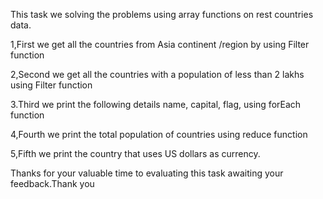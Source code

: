

This task we solving the problems using array functions on rest countries data.

1,First we get all the countries from Asia continent /region by using Filter function

2,Second we get all the countries with a population of less than 2 lakhs using Filter function

3.Third we print the following details name, capital, flag, using forEach function

4,Fourth we print the total population of countries using reduce function

5,Fifth we print the country that uses US dollars as currency.

Thanks for your valuable time to evaluating this task awaiting your feedback.Thank you
